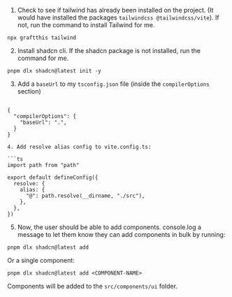 1. Check to see if tailwind has already been installed on the project. (It would have installed the packages `tailwindcss @tailwindcss/vite`). If not, run the command to install Tailwind for me.

```
npx graftthis tailwind
```

2. Install shadcn cli. If the shadcn package is not installed, run the command for me.

```
pnpm dlx shadcn@latest init -y
```

3. Add a `baseUrl` to my `tsconfig.json` file (inside the `compilerOptions` section)

```

{
  "compilerOptions": {
    "baseUrl": ".",
  }
}

4. Add resolve alias config to vite.config.ts:

```ts
import path from "path"

export default defineConfig({
  resolve: {
    alias: {
      "@": path.resolve(__dirname, "./src"),
    },
  },
})
```

5. Now, the user should be able to add components. console.log a message to let them know they can add components in bulk by running:

```
pnpm dlx shadcn@latest add
```

Or a single component:

```
pnpm dlx shadcn@latest add <COMPONENT-NAME>
```

Components will be added to the `src/components/ui` folder.